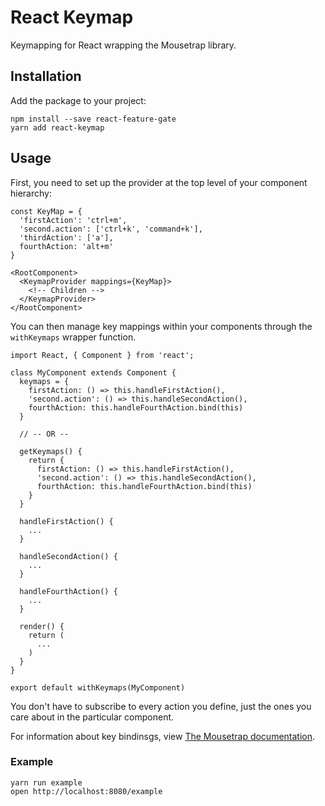 # React Keymap

Keymapping for React wrapping the Mousetrap library.

## Installation

Add the package to your project:

```
npm install --save react-feature-gate
yarn add react-keymap
```

## Usage

First, you need to set up the provider at the top level of your component hierarchy:

```
const KeyMap = {
  'firstAction': 'ctrl+m',
  'second.action': ['ctrl+k', 'command+k'],
  'thirdAction': ['a'],
  fourthAction: 'alt+m'
}

<RootComponent>
  <KeymapProvider mappings={KeyMap}>
    <!-- Children -->
  </KeymapProvider>
</RootComponent>
```

You can then manage key mappings within your components through the `withKeymaps` wrapper function.

```
import React, { Component } from 'react';

class MyComponent extends Component {
  keymaps = {
    firstAction: () => this.handleFirstAction(),
    'second.action': () => this.handleSecondAction(),
    fourthAction: this.handleFourthAction.bind(this)
  }

  // -- OR --

  getKeymaps() {
    return {
      firstAction: () => this.handleFirstAction(),
      'second.action': () => this.handleSecondAction(),
      fourthAction: this.handleFourthAction.bind(this)
    }
  }

  handleFirstAction() {
    ...
  }

  handleSecondAction() {
    ...
  }

  handleFourthAction() {
    ...
  }

  render() {
    return (
      ...
    )
  }
}

export default withKeymaps(MyComponent)
```

You don't have to subscribe to every action you define, just the ones you care about in the particular component.

For information about key bindinsgs, view [The Mousetrap documentation](https://craig.is/killing/mice).


### Example

```
yarn run example
open http://localhost:8080/example
```
